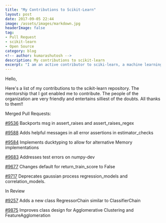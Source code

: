 ```yaml
---
title: "My Contributions to Scikit-Learn"
layout: post
date: 2017-09-05 22:44
image: /assets/images/markdown.jpg
headerImage: false
tag:
- Pull Request
- scikit-learn
- Open Source
category: blog
<!-- author: kumarashutosh -->
description: My contributions to scikit-learn
excerpt: "I am an active contributor to sciki-learn, a machine learning package in Python. I list down my contributions to scikit-learn in this blog."
---
```


Hello,

Here's a list of my contributions to the scikit-learn repository. The mentorship that I got enabled me to contribute. The people of the organization are very friendly and entertains silliest of the doubts. All thanks to them!!

Merged Pull Requests:

[#9536](https://github.com/scikit-learn/scikit-learn/pull/9536) Backports msg in assert\_raises and assert\_raises\_regex

[#9588](https://github.com/scikit-learn/scikit-learn/pull/9588) Adds helpful messages in all error assertions in estimator\_checks

[#9584](https://github.com/scikit-learn/scikit-learn/pull/9584) Implements ducktyping to allow for alternative Memory implementations

[#9683](https://github.com/scikit-learn/scikit-learn/pull/9683) Addresses test errors on numpy-dev

[#9677](https://github.com/scikit-learn/scikit-learn/pull/9677) Changes default for return\_train\_score to False

[#9717](https://github.com/scikit-learn/scikit-learn/pull/9717) Deprecates gaussian process regression\_models and correlation\_models.

In Review

[#9257](https://github.com/scikit-learn/scikit-learn/pull/9257) Adds a new class RegressorChain similar to ClassifierChain

[#9875](https://github.com/scikit-learn/scikit-learn/pull/9875) Improves class design for Agglomerative Clustering and FeatureAgglomeration



